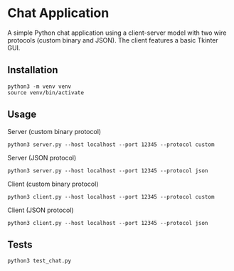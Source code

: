 # Chat Application

A simple Python chat application using a client-server model with two wire protocols (custom binary and JSON). The client features a basic Tkinter GUI.

## Installation

```
python3 -m venv venv
source venv/bin/activate
```

## Usage

Server (custom binary protocol)
```
python3 server.py --host localhost --port 12345 --protocol custom
```

Server (JSON protocol)
```
python3 server.py --host localhost --port 12345 --protocol json
```

Client (custom binary protocol)
```
python3 client.py --host localhost --port 12345 --protocol custom
```

Client (JSON protocol)
```
python3 client.py --host localhost --port 12345 --protocol json
```

## Tests

```
python3 test_chat.py
```
